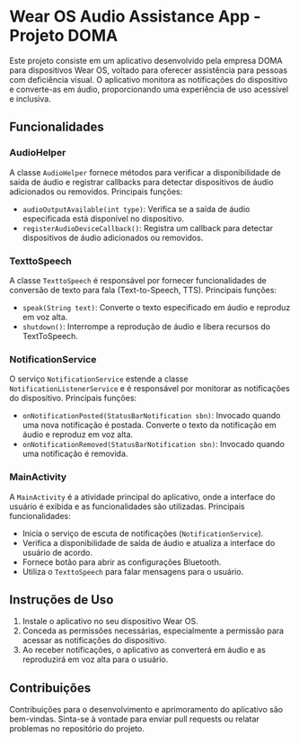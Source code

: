 # Wear OS Audio Assistance App - Projeto DOMA

Este projeto consiste em um aplicativo desenvolvido pela empresa DOMA para dispositivos Wear OS, voltado para oferecer assistência para pessoas com deficiência visual. O aplicativo monitora as notificações do dispositivo e converte-as em áudio, proporcionando uma experiência de uso acessível e inclusiva.

## Funcionalidades

### AudioHelper

A classe `AudioHelper` fornece métodos para verificar a disponibilidade de saída de áudio e registrar callbacks para detectar dispositivos de áudio adicionados ou removidos. Principais funções:

- `audioOutputAvailable(int type)`: Verifica se a saída de áudio especificada está disponível no dispositivo.
- `registerAudioDeviceCallback()`: Registra um callback para detectar dispositivos de áudio adicionados ou removidos.

### TexttoSpeech

A classe `TexttoSpeech` é responsável por fornecer funcionalidades de conversão de texto para fala (Text-to-Speech, TTS). Principais funções:

- `speak(String text)`: Converte o texto especificado em áudio e reproduz em voz alta.
- `shutdown()`: Interrompe a reprodução de áudio e libera recursos do TextToSpeech.

### NotificationService

O serviço `NotificationService` estende a classe `NotificationListenerService` e é responsável por monitorar as notificações do dispositivo. Principais funções:

- `onNotificationPosted(StatusBarNotification sbn)`: Invocado quando uma nova notificação é postada. Converte o texto da notificação em áudio e reproduz em voz alta.
- `onNotificationRemoved(StatusBarNotification sbn)`: Invocado quando uma notificação é removida.

### MainActivity

A `MainActivity` é a atividade principal do aplicativo, onde a interface do usuário é exibida e as funcionalidades são utilizadas. Principais funcionalidades:

- Inicia o serviço de escuta de notificações (`NotificationService`).
- Verifica a disponibilidade de saída de áudio e atualiza a interface do usuário de acordo.
- Fornece botão para abrir as configurações Bluetooth.
- Utiliza o `TexttoSpeech` para falar mensagens para o usuário.

## Instruções de Uso

1. Instale o aplicativo no seu dispositivo Wear OS.
2. Conceda as permissões necessárias, especialmente a permissão para acessar as notificações do dispositivo.
3. Ao receber notificações, o aplicativo as converterá em áudio e as reproduzirá em voz alta para o usuário.

## Contribuições

Contribuições para o desenvolvimento e aprimoramento do aplicativo são bem-vindas. Sinta-se à vontade para enviar pull requests ou relatar problemas no repositório do projeto.

